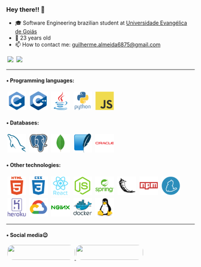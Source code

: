 ### Hey there!! 👋

- 🎓 Software Engineering brazilian student at [Universidade Evangélica de Goiás](https://www4.unievangelica.edu.br/)
- 🧢 23 years old
- 📫 How to contact me: [guilherme.almeida6875@gmail.com](http://guilherme.almeida6875@gmail.com/) 

<div style="text-align:left; align-items:center;">
   <img height="150em" style="margin: 0.5%" src="https://github-readme-stats.vercel.app/api?username=oguialmeida&show_icons=true&theme=tokyonight&include_all_commits=false&count_private=true"/>
   <img height="150em" style="margin: 0.5%" src="https://github-readme-stats.vercel.app/api/top-langs/?username=oguialmeida&layout=compact&langs_count=16&theme=tokyonight"/>
</div>

<hr>

 ####  • Programming languages: 
<div style="text-align:left; align-items:center;">
  <img alt="Gui-C" height="50" width="50"
  style="margin: 0.5%" src="https://github.com/devicons/devicon/blob/master/icons/c/c-original.svg"/>
  <img alt="Gui-C" height="50" width="50" style="margin: 0.5%" src="https://github.com/devicons/devicon/blob/master/icons/cplusplus/cplusplus-original.svg"/>
  <img alt="Gui-C" height="50" width="50" style="margin: 0.5%"
  src="https://github.com/devicons/devicon/blob/master/icons/java/java-original.svg"/> 
  <img alt="Gui-C" height="50" width="50" style="margin: 0.5%" src="https://github.com/devicons/devicon/blob/master/icons/python/python-original-wordmark.svg"/> 
  <img alt="Gui-C" height="50" width="50" style="margin: 0.5%" src="https://github.com/devicons/devicon/blob/master/icons/javascript/javascript-original.svg"/>
</div>  
   
#### • Databases:
<div style="text-align:left; align-items:center;">  
  <img alt="Gui-C" height="50" width="50" style="margin: 0.5%" src="https://github.com/devicons/devicon/blob/master/icons/mysql/mysql-original.svg"/>
  <img alt="Gui-C" height="50" width="50" style="margin: 0.5%" src="https://github.com/devicons/devicon/blob/master/icons/postgresql/postgresql-original.svg"/>
  <img alt="Gui-C" height="50" width="50" style="margin: 0.5%" src="https://github.com/devicons/devicon/blob/master/icons/mongodb/mongodb-original.svg"/>
  <img alt="Gui-C" height="50" width="50" style="margin: 0.5%" src="https://github.com/devicons/devicon/blob/master/icons/sqlite/sqlite-original.svg"/>
  <img alt="Gui-C" height="50" width="50" style="margin: 0.5%" src="https://github.com/devicons/devicon/blob/master/icons/oracle/oracle-original.svg"/>
</div>    

 #### • Other technologies:
<div style="text-align:left; align-items:center;">  
  <img alt="Gui-C" height="50" width="50" style="margin: 0.5%" src="https://github.com/devicons/devicon/blob/master/icons/html5/html5-plain-wordmark.svg"/>
  <img alt="Gui-C" height="50" width="50" style="margin: 0.5%" src="https://github.com/devicons/devicon/blob/master/icons/css3/css3-plain-wordmark.svg"/>
  <img alt="Gui-C" height="50" width="50" style="margin: 0.5%" src="https://github.com/devicons/devicon/blob/master/icons/react/react-original-wordmark.svg"/>
  <img alt="Gui-C" height="50" width="50" style="margin: 0.5%" src="https://github.com/devicons/devicon/blob/master/icons/nodejs/nodejs-plain.svg"/>
  <img alt="Gui-C" height="50" width="50" style="margin: 0.5%" src="https://github.com/devicons/devicon/blob/master/icons/spring/spring-original-wordmark.svg"/>
  <img alt="Gui-C" height="50" width="50" style="margin: 0.5%" src="https://github.com/devicons/devicon/blob/master/icons/flask/flask-original.svg"/>
  <img alt="Gui-C" height="50" width="50" style="margin: 0.5%" src="https://github.com/devicons/devicon/blob/master/icons/npm/npm-original-wordmark.svg"/>
  <img alt="Gui-C" height="50" width="50" style="margin: 0.5%" src="https://github.com/devicons/devicon/blob/master/icons/yarn/yarn-original.svg"/>
  <img alt="Gui-C" height="50" width="50" style="margin: 0.5%" src="https://github.com/devicons/devicon/blob/master/icons/heroku/heroku-original-wordmark.svg"/>
  <img alt="Gui-C" height="50" width="50" style="margin: 0.5%" src="https://github.com/devicons/devicon/blob/master/icons/googlecloud/googlecloud-original.svg"/>
  <img alt="Gui-C" height="50" width="50" style="margin: 0.5%" src="https://github.com/devicons/devicon/blob/master/icons/nginx/nginx-original.svg"/>
  <img alt="Gui-C" height="50" width="50" style="margin: 0.5%" src="https://github.com/devicons/devicon/blob/master/icons/docker/docker-original-wordmark.svg"/>
  <img alt="Gui-C" height="50" width="50" style="margin: 0.5%" src="https://github.com/devicons/devicon/blob/master/icons/linux/linux-original.svg"/>
</div> 

<hr>
   
 #### • Social media😉  
  
<div style="text-align:left; align-items:center; margin: 0.5%">
   <a href="https://www.instagram.com/guilherme_g0/" target="_blank">
      <img height="40" width="180" src="https://img.shields.io/badge/-Instagram-%23E4405F?style=for-the-badge&logo=instagram&logoColor=white" 
      style="border-radius:15px" target="_blank"/>
   </a>

   <a href="https://www.linkedin.com/in/guilherme-almeida-23743421a/" target="_blank">
      <img height="40" width="180" src="https://img.shields.io/badge/-LinkedIn-%230077B5?style=for-the-badge&logo=linkedin&logoColor=white"
      style="border-radius:15px" target="_blank"/>
   </a>
</div>  